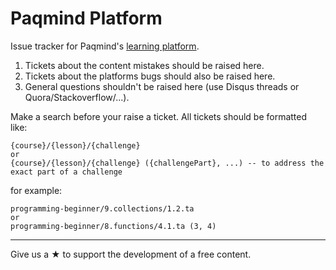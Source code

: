 # Paqmind Platform

Issue tracker for Paqmind's [learning platform](http://paqmind.com). 

1. Tickets about the content mistakes should be raised here.
2. Tickets about the platforms bugs should also be raised here.
3. General questions shouldn't be raised here (use Disqus threads or Quora/Stackoverflow/...).

Make a search before your raise a ticket. All tickets should be formatted like:

```
{course}/{lesson}/{challenge}
or
{course}/{lesson}/{challenge} ({challengePart}, ...) -- to address the exact part of a challenge
```

for example:

```
programming-beginner/9.collections/1.2.ta
or
programming-beginner/8.functions/4.1.ta (3, 4)
```

---

Give us a &starf; to support the development of a free content.

